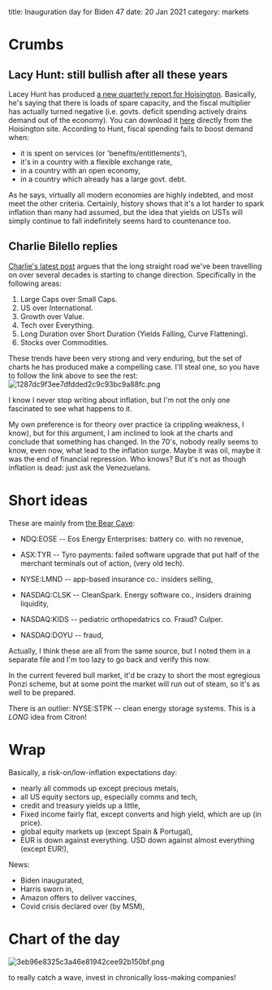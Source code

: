 title: Inauguration day for Biden 47
date: 20 Jan 2021
category: markets

# Crumbs

## Lacy Hunt: still bullish after all these years
Lacey Hunt has produced [a new quarterly report for Hoisington](https://seekingalpha.com/article/4399720-hoisington-investment-management-q4-2020-investor-letter). Basically, he's saying that there is loads of spare capacity, and the fiscal multiplier  has actually turned negative (i.e. govts. deficit spending actively drains demand out of the economy). You can download it [here](https://hoisington.com/pdf/HIM2020Q4NP.pdf) directly from the Hoisington site. 
According to Hunt, fiscal spending fails to boost demand when:

- it is spent on services (or 'benefits/entitlements'),
- it's in a country with a flexible exchange rate,
- in a country with an open economy,
- in a country which already has a large govt. debt.

As he says, virtually all modern economies are highly indebted, and most meet the other criteria. 
Certainly, history shows that it's a lot harder to spark inflation than many had assumed, but the idea that yields on USTs will simply continue to fall indefinitely seems hard to countenance too.

## Charlie Bilello replies

[Charlie's latest post](https://compoundadvisors.com/2021/when-secular-trends-reverse) argues that the long straight road we've been travelling on over several decades is starting to change direction. Specifically in the following areas:

1.  Large Caps over Small Caps.
2.  US over International.
3.  Growth over Value.
4.  Tech over Everything.
5.  Long Duration over Short Duration (Yields Falling, Curve Flattening).
6.  Stocks over Commodities. 

These trends have been very strong and very enduring, but the set of charts he has produced make a compelling case.
I'll steal one, so you have to follow the link above to see the rest:
![1287dc9f3ee7dfdded2c9c93bc9a88fc.png]({attach}1287dc9f3ee7dfdded2c9c93bc9a88fc.png)

I know I never stop writing about inflation, but I'm not the only one fascinated to see what happens to it.

My own preference is for theory over practice (a crippling weakness, I know), but for this argument, I am inclined to look at the charts and conclude that something has changed. 
In the 70's, nobody really seems to know, even now, what lead to the inflation surge. 
Maybe it was oil, maybe it was the end of financial repression. 
Who knows? But it's not as though inflation is dead: just ask the Venezuelans. 

# Short ideas

These are mainly from [the Bear Cave](https://thebearcave.substack.com):

- NDQ:EOSE -- Eos Energy Enterprises: battery co. with no revenue,

- ASX:TYR -- Tyro payments: failed software upgrade that put half of the merchant terminals out of action, (very old tech).

- NYSE:LMND -- app-based insurance co.: insiders selling,

- NASDAQ:CLSK -- CleanSpark. Energy software co., insiders draining liquidity,

- NASDAQ:KIDS -- pediatric orthopedatrics co. Fraud? Culper.

- NASDAQ:DOYU -- fraud,

Actually, I think these are all from the same source, but I noted them in a separate file and I'm too lazy to go back and verify this now.

In the current fevered bull market, it'd be crazy to short the most egregious Ponzi scheme, but at some point the market will run out of steam, so it's as well to be prepared.

There is an outlier: NYSE:STPK -- clean energy storage systems. This is a *LONG* idea from Citron!

# Wrap

Basically, a risk-on/low-inflation expectations day:

- nearly all commods up except precious metals,
- all US equity sectors up, especially comms and tech,
- credit and treasury yields up a little,
- Fixed income fairly flat, except converts and high yield, which are up (in price).
- global equity markets up (except Spain & Portugal),
- EUR is down against everything. USD down against almost everything (except EUR!),

News:

- Biden inaugurated,
- Harris sworn in,
- Amazon offers to deliver vaccines,
- Covid crisis declared over (by MSM),

# Chart of the day

![3eb96e8325c3a46e81942cee92b150bf.png]({attach}3eb96e8325c3a46e81942cee92b150bf.png)

to really catch a wave, invest in chronically loss-making companies!
